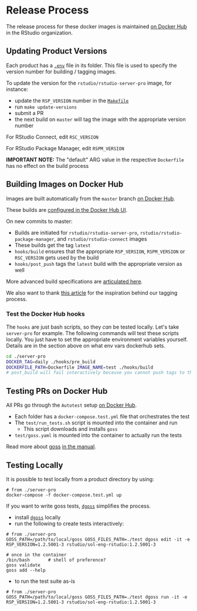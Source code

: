 # Release Process

The release process for these docker images is maintained [on Docker
Hub](https://hub.docker.com/u/rstudio) in the RStudio organization.

## Updating Product Versions

Each product has a
[`.env`](https://docs.docker.com/compose/environment-variables/) file in its
folder. This file is used to specify the version number for building / tagging
images.

To update the version for the `rstudio/rstudio-server-pro` image, for instance:
- update the `RSP_VERSION` number in the [`Makefile`](./Makefile)
- run `make update-versions`
- submit a PR
- the next build on `master` will tag the image with the appropriate version
  number

For RStudio Connect, edit `RSC_VERSION`

For RStudio Package Manager, edit `RSPM_VERSION`

**IMPORTANT NOTE:** The "default" ARG value in the respective `Dockerfile` has
no effect on the build process

## Building Images on Docker Hub

Images are built automatically from the `master` branch [on Docker
Hub](https://hub.docker.com/u/rstudio).

These builds are [configured in the Docker Hub
UI](https://docs.docker.com/docker-hub/builds/).

On new commits to master:
- Builds are initiated for `rstudio/rstudio-server-pro`,
  `rstudio/rstudio-package-manager`, and `rstudio/rstudio-connect` images
- These builds get the tag `latest`
- `hooks/build` ensures that the appropriate `RSP_VERSION`, `RSPM_VERSION` or
  `RSC_VERSION` gets used by the build
- `hooks/post_push` tags the `latest` build with the appropriate version as
  well

More advanced build specifications are [articulated
here](https://docs.docker.com/docker-hub/builds/advanced/).

We also want to thank [this
article](https://windsock.io/automated-docker-image-builds-with-multiple-tags/)
for the inspiration behind our tagging process.

### Test the Docker Hub hooks

The `hooks` are just bash scripts, so they _can_ be tested locally. Let's take
`server-pro` for example.  The following commands will test these scripts
locally. You just have to set the appropriate environment variables yourself.
Details are in the section above on what env vars dockerhub sets.

```bash
cd ./server-pro
DOCKER_TAG=daily ./hooks/pre_build
DOCKERFILE_PATH=Dockerfile IMAGE_NAME=test ./hooks/build
# post_build will fail interactively because you cannot push tags to the repository
```

## Testing PRs on Docker Hub

All PRs go through the `Autotest` setup [on Docker
Hub](https://docs.docker.com/docker-hub/builds/automated-testing/).

- Each folder has a `docker-compose.test.yml` file that orchestrates the test
- The `test/run_tests.sh` script is mounted into the container and run
    - This script downloads and installs `goss`
- `test/goss.yaml` is mounted into the container to actually run the tests

Read more about [goss](https://goss.rocks) [in the
manual](https://github.com/aelsabbahy/goss/blob/master/docs/manual.md).

## Testing Locally

It is possible to test locally from a product directory by using:

```
# from ./server-pro
docker-compose -f docker-compose.test.yml up
```

If you want to write goss tests,
[`dgoss`](https://github.com/aelsabbahy/goss/tree/master/extras/dgoss)
simplifies the process.

- install
  [`dgoss`](https://github.com/aelsabbahy/goss/tree/master/extras/dgoss)
locally
- run the following to create tests interactively:
```
# from ./server-pro
GOSS_PATH=/path/to/local/goss GOSS_FILES_PATH=./test dgoss edit -it -e RSP_VERSION=1.2.5001-3 rstudio/sol-eng-rstudio:1.2.5001-3

# once in the container
/bin/bash		# shell of preference?
goss validate
goss add --help
```
- to run the test suite as-is
```
# from ./server-pro
GOSS_PATH=/path/to/local/goss GOSS_FILES_PATH=./test dgoss run -it -e RSP_VERSION=1.2.5001-3 rstudio/sol-eng-rstudio:1.2.5001-3
```
